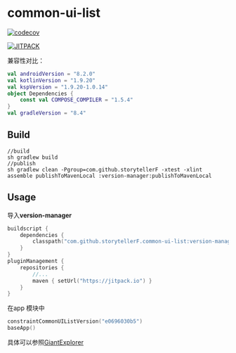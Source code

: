 # common-ui-list

[![codecov](https://codecov.io/gh/storytellerF/common-ui-list/graph/badge.svg?token=5IK0PP6G9G)](https://codecov.io/gh/storytellerF/common-ui-list)

[![JITPACK](https://jitpack.io/v/storytellerF/common-ui-list.svg)](https://jitpack.io/#storytellerF/common-ui-list)

兼容性对比：

```kotlin
val androidVersion = "8.2.0"
val kotlinVersion = "1.9.20"
val kspVersion = "1.9.20-1.0.14"
object Dependencies {
    const val COMPOSE_COMPILER = "1.5.4"
}
val gradleVersion = "8.4"
```

## Build

```shell
//build
sh gradlew build
//publish
sh gradlew clean -Pgroup=com.github.storytellerF -xtest -xlint assemble publishToMavenLocal :version-manager:publishToMavenLocal
```

## Usage

导入**version-manager**

```kts
buildscript {
    dependencies {
        classpath("com.github.storytellerF.common-ui-list:version-manager:$latestVersion")
    }
}
pluginManagement {
    repositories {
        //...
        maven { setUrl("https://jitpack.io") }
    }
}
```

在app 模块中

```kts
constraintCommonUIListVersion("e0696030b5")
baseApp()
```

具体可以参照[GiantExplorer](https://github.com/storytellerF/common-ui-list-structure/tree/master/examples/GiantExplorer)

